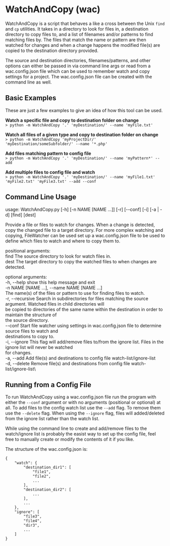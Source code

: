 # WatchAndCopy (wac)
WatchAndCopy is a script that behaves a like a cross between the Unix `find` and `cp` utilities. It takes in a directory
to look for files in, a destination directory to copy files to, and a list of filenames and/or patterns to find matching files by.
The files that match the name or pattern are then watched for changes and when a change happens the modified file(s) are
copied to the destination directory provided.

The source and destination directories, filenames/patterns, and other options can either be passed in via command line args
or read from a wac.config.json file which can be used to remember watch and copy settings for a project. The wac.config.json file
can be created with the command line as well.

## Basic Examples
These are just a few examples to give an idea of how this tool can be used.

**Watch a specific file and copy to destination folder on change**\
`> python -m WatchAndCopy '.' 'myDestination/' --name 'myFile.txt'`

**Watch all files of a given type and copy to destination folder on change**\
`> python -m WatchAndCopy 'myProjectDir/' 'myDestination/someSubfolder/' --name '*.php'`

**Add files matching pattern to config file**\
`> python -m WatchAndCopy '.' 'myDestination/' --name 'myPattern*' --add`

**Add multiple files to config file and watch**\
`> python -m WatchAndCopy '.' 'myDestination/' --name 'myFile1.txt' 'myFile2.txt' 'myFile3.txt' --add --conf`

## Command Line Usage
usage: WatchAndCopy.py [-h] [-n NAME [NAME ...]] [-r] [--conf] [-i] [-a | -d] [find] [dest]

Provide a file or files to watch for changes. When a change is detected, copy the changed file to a target directory. For more
complex watching and copying, FileWatcher can be used set up a wac.config.json file to be used to define which files to watch
and where to copy them to.

positional arguments:\
  find                  The source directory to look for watch files in.\
  dest                  The target directory to copy the watched files to when changes are detected.

optional arguments:\
  -h, --help            show this help message and exit\
  -n NAME [NAME ...], --name NAME [NAME ...]\
                        The name(s) of the files or pattern to use for finding files to watch.\
  -r, --recursive       Search in subdirectories for files matching the source argument. Watched files in child directories will\
                        be copied to directories of the same name within the destination in order to maintain the structure of\
                        the source directory.\
  --conf                Start file watcher using settings in wac.config.json file to determine source files to watch and\
                        destinations to copy to.\
  -i, --ignore          This flag will add/remove files to/from the ignore list. Files in the ignore list will never be watched\
                        for changes.\
  -a, --add             Add file(s) and destinations to config file watch-list/ignore-list\
  -d, --delete          Remove file(s) and destinations from config file watch-list/ignore-list\

## Running from a Config File
To run WatchAndCopy using a wac.config.json file run the program with either the `--conf` argument or with no arguments (positional or optional) 
at all. To add files to the config watch list use the `--add` flag. To remove them use the `--delete` flag. When using the `--ignore` flag, files will
added/deleted from the ignore list rather than the watch list.

While using the command line to create and add/remove files to the watch/ignore list is probably the easist way to set up the config file, 
feel free to manually create or modify the contents of it if you like.

The structure of the wac.config.json is:
```
{
    "watch": {
        "destination_dir1": [
            "file1",
            "file2",
            ...
        ],
        "destination_dir2": [
            ...
        ],
        ...
    },
    "ignore": [
        "file3",
        "file4",
        "dir3",
        ...
    ]
}
```